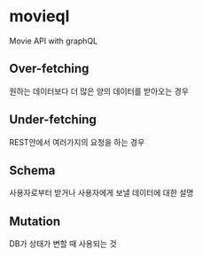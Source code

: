 # movieql

Movie API with graphQL

## Over-fetching

원하는 데이터보다 더 많은 양의 데이터를 받아오는 경우

## Under-fetching

REST안에서 여러가지의 요청을 하는 경우

## Schema

사용자로부터 받거나 사용자에게 보낼 데이터에 대한 설명

## Mutation

DB가 상태가 변할 때 사용되는 것

